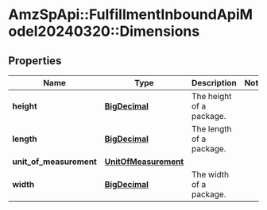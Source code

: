 # AmzSpApi::FulfillmentInboundApiModel20240320::Dimensions

## Properties
Name | Type | Description | Notes
------------ | ------------- | ------------- | -------------
**height** | [**BigDecimal**](BigDecimal.md) | The height of a package. | 
**length** | [**BigDecimal**](BigDecimal.md) | The length of a package. | 
**unit_of_measurement** | [**UnitOfMeasurement**](UnitOfMeasurement.md) |  | 
**width** | [**BigDecimal**](BigDecimal.md) | The width of a package. | 

